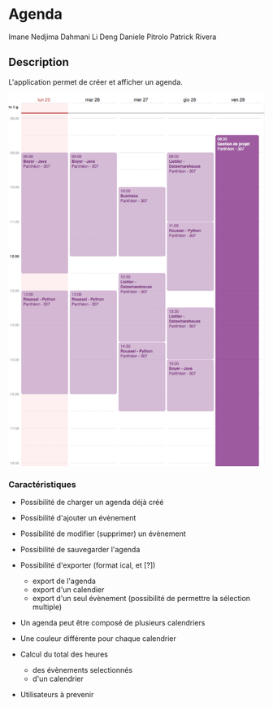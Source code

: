 # Agenda

Imane Nedjima Dahmani
Li Deng
Daniele Pitrolo
Patrick Rivera

## Description

L'application permet de créer et afficher un agenda.

![Maquette agenda](agenda.png)

### Caractéristiques

* Possibilité de charger un agenda déjà créé
* Possibilité d'ajouter un évènement
* Possibilité de modifier (supprimer) un évènement
* Possibilité de sauvegarder l'agenda
* Possibilité d'exporter (format ical, et [?])
    * export de l'agenda
    * export d'un calendier
    * export d'un seul évènement (possibilité de permettre la sélection multiple)
* Un agenda peut être composé de plusieurs calendriers
* Une couleur différente pour chaque calendrier

* Calcul du total des heures
    * des évènements selectionnés
    * d'un calendrier
* Utilisateurs à prevenir
